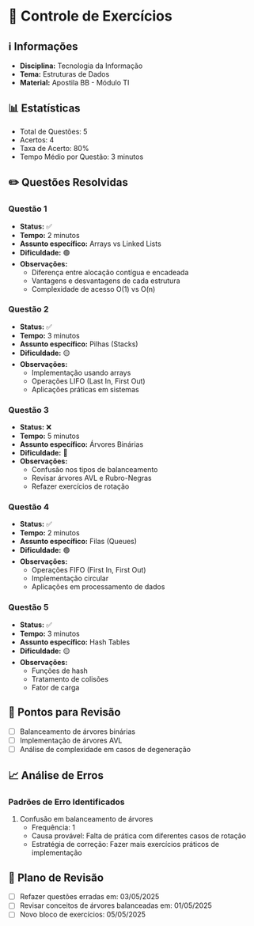 # 📘 Controle de Exercícios

## ℹ️ Informações
- **Disciplina:** Tecnologia da Informação
- **Tema:** Estruturas de Dados
- **Material:** Apostila BB - Módulo TI

## 📊 Estatísticas
- Total de Questões: 5
- Acertos: 4
- Taxa de Acerto: 80%
- Tempo Médio por Questão: 3 minutos

## ✏️ Questões Resolvidas

### Questão 1
- **Status:** ✅
- **Tempo:** 2 minutos
- **Assunto específico:** Arrays vs Linked Lists
- **Dificuldade:** 🟢
- **Observações:**
  - Diferença entre alocação contígua e encadeada
  - Vantagens e desvantagens de cada estrutura
  - Complexidade de acesso O(1) vs O(n)

### Questão 2
- **Status:** ✅
- **Tempo:** 3 minutos
- **Assunto específico:** Pilhas (Stacks)
- **Dificuldade:** 🟡
- **Observações:**
  - Implementação usando arrays
  - Operações LIFO (Last In, First Out)
  - Aplicações práticas em sistemas

### Questão 3
- **Status:** ❌
- **Tempo:** 5 minutos
- **Assunto específico:** Árvores Binárias
- **Dificuldade:** 🔴
- **Observações:**
  - Confusão nos tipos de balanceamento
  - Revisar árvores AVL e Rubro-Negras
  - Refazer exercícios de rotação

### Questão 4
- **Status:** ✅
- **Tempo:** 2 minutos
- **Assunto específico:** Filas (Queues)
- **Dificuldade:** 🟢
- **Observações:**
  - Operações FIFO (First In, First Out)
  - Implementação circular
  - Aplicações em processamento de dados

### Questão 5
- **Status:** ✅
- **Tempo:** 3 minutos
- **Assunto específico:** Hash Tables
- **Dificuldade:** 🟡
- **Observações:**
  - Funções de hash
  - Tratamento de colisões
  - Fator de carga

## 🎯 Pontos para Revisão
- [ ] Balanceamento de árvores binárias
- [ ] Implementação de árvores AVL
- [ ] Análise de complexidade em casos de degeneração

## 📈 Análise de Erros
### Padrões de Erro Identificados
1. Confusão em balanceamento de árvores
   - Frequência: 1
   - Causa provável: Falta de prática com diferentes casos de rotação
   - Estratégia de correção: Fazer mais exercícios práticos de implementação

## 🔄 Plano de Revisão
- [ ] Refazer questões erradas em: 03/05/2025
- [ ] Revisar conceitos de árvores balanceadas em: 01/05/2025
- [ ] Novo bloco de exercícios: 05/05/2025